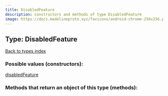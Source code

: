 ```yaml
---
title: DisabledFeature
description: constructors and methods of type DisabledFeature
image: https://docs.madelineproto.xyz/favicons/android-chrome-256x256.png
---
```

## Type: DisabledFeature  
[Back to types index](index.md)



### Possible values (constructors):

[disabledFeature](../constructors/disabledFeature.md)  



### Methods that return an object of this type (methods):



